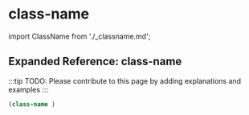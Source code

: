 # class-name

import ClassName from './_classname.md';

<ClassName />

## Expanded Reference: class-name

:::tip
TODO: Please contribute to this page by adding explanations and examples
:::

```lisp
(class-name )
```
